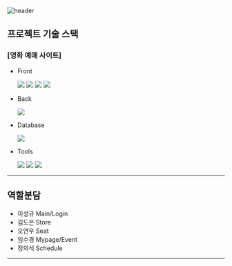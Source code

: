 ![header](https://capsule-render.vercel.app/api?type=soft&color=auto&height=100&section=header&text=Movie%20Ticket&fontSize=40)

## 프로젝트 기술 스택

### [영화 예매 사이트]

- Front

  <img src="https://img.shields.io/badge/react-61DAFB.svg?&style=for-the-badge&logo=react&logoColor=black" />
  <img src="https://img.shields.io/badge/tailwindcss-06B6D4?style=for-the-badge&logo=tailwindcss&logoColor=white" />
  <img src="https://img.shields.io/badge/mui-007FFF?style=for-the-badge&logo=mui&logoColor=white" />
  <img src="https://img.shields.io/badge/axios-5A29E4?style=for-the-badge&logo=axios&logoColor=white" />

- Back

  <img src="https://img.shields.io/badge/springboot-6DB33F.svg?&style=for-the-badge&logo=springboot&logoColor=white" />

- Database

  <img src="https://img.shields.io/badge/mysql-4479A1?style=for-the-badge&logo=mysql&logoColor=white" />

- Tools

  <img src="https://img.shields.io/badge/dbeaver-382923?style=for-the-badge&logo=dbeaver&logoColor=white" />
  <img src="https://img.shields.io/badge/postman-FF6C37?style=for-the-badge&logo=postman&logoColor=white" />
  <img src="https://img.shields.io/badge/github-ffffff?style=for-the-badge&logo=github&logoColor=white" />

---

## 역할분담

- 이성규 Main/Login
- 김도은 Store
- 오연우 Seat
- 임수경 Mypage/Event
- 정의석 Schedule

---
